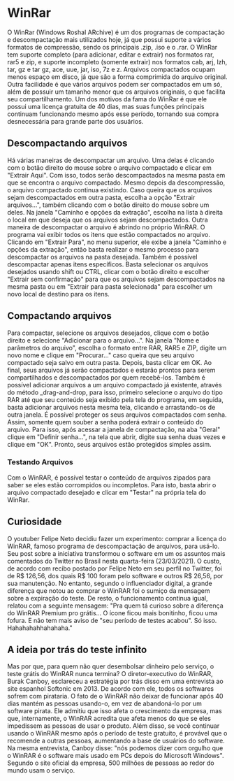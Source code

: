# WinRar

O WinRar (Windows Roshal ARchive) é um dos programas de compactação e descompactação mais utilizados hoje, já que possui suporte a vários formatos de compressão, sendo os principais .zip, .iso e o .rar.
O WinRar tem suporte completo (para adicionar, editar e extrair) nos formatos rar, rar5 e zip, e suporte incompleto (somente extrair) nos formatos cab, arj, lzh, tar, gz e tar gz, ace, uue, jar, iso, 7z e z.
Arquivos compactados ocupam menos espaço em disco, já que são a forma comprimida do arquivo original. Outra facilidade é que vários arquivos podem ser compactados em um só, além de possuir um tamanho menor que os arquivos originais, o que facilita seu compartilhamento.
Um dos motivos da fama do WinRar é que ele possui uma licença gratuita de 40 dias, mas suas funções principais continuam funcionando mesmo após esse período, tornando sua compra desnecessária para grande parte dos usuários.

## Descompactando arquivos

Há várias maneiras de descompactar um arquivo. Uma delas é clicando com o botão direito do mouse sobre o arquivo compactado e clicar em "Extrair Aqui". Com isso, todos serão descompactados na mesma pasta em que se encontra o arquivo compactado. Mesmo depois da descompressão, o arquivo compactado continua existindo.
Caso queira que os arquivos sejam descompactados em outra pasta, escolha a opção "Extrair arquivos...", também clicando com o botão direito do mouse sobre um deles. Na janela "Caminho e opções da extração", escolha na lista à direita o local em que deseja que os arquivos sejam descompactados.
Outra maneira de descompactar o arquivo é abrindo no próprio WinRAR. O programa vai exibir todos os itens que estão compactados no arquivo. Clicando em "Extrair Para", no menu superior, ele exibe a janela "Caminho e opções da extração", então basta realizar o mesmo processo para descompactar os arquivos na pasta desejada.
Também é possível descompactar apenas itens específicos. Basta selecionar os arquivos desejados usando shift ou CTRL, clicar com o botão direito e escolher "Extrair sem confirmação" para que os arquivos sejam descompactados na mesma pasta ou em "Extrair para pasta selecionada" para escolher um novo local de destino para os itens.


## Compactando arquivos

Para compactar, selecione os arquivos desejados, clique com o botão direito e selecione "Adicionar para o arquivo...".
Na janela "Nome e parâmetros do arquivo", escolha o formato entre RAR, RAR5 e ZIP, digite um novo nome e clique em "Procurar..." caso queira que seu arquivo compactado seja salvo em outra pasta. Depois, basta clicar em OK.
Ao final, seus arquivos já serão compactados e estarão prontos para serem compartilhados e descompactados por quem recebê-los.
Também é possível adicionar arquivos a um arquivo compactado já existente, através do método _drag-and-drop, para isso, primeiro selecione o arquivo do tipo RAR até que seu conteúdo seja exibido pela tela do programa, em seguida, basta adicionar arquivos nesta mesma tela, clicando e arrastando-os de outra janela.
É possível proteger os seus arquivos compactados com senha. Assim, somente quem souber a senha poderá extrair o conteúdo do arquivo. Para isso, após acessar a janela de compactação, na aba "Geral" clique em "Definir senha...", na tela que abrir, digite sua senha duas vezes e clique em "OK". Pronto, seus arquivos estão protegidos simples assim.

### Testando Arquivos

Com o WinRAR, é possível testar o conteúdo de arquivos zipados para saber se eles estão corrompidos ou incompletos. Para isto, basta abrir o arquivo compactado desejado e clicar em "Testar" na própria tela do WinRar.

## Curiosidade

O youtuber Felipe Neto decidiu fazer um experimento: comprar a licença do WinRAR, famoso programa de descompactação de arquivos, para usá-lo. Seu post sobre a iniciativa transformou o software em um os assuntos mais comentados do Twitter no Brasil nesta quarta-feira (23/03/2021).
O custo, de acordo com recibo postado por Felipe Neto em seu perfil no Twitter, foi de R$ 126,56, dos quais R$ 100 foram pelo software e outros R$ 26,56, por sua manutenção.
No entanto, segundo o influenciador digital, a grande diferença que notou ao comprar o WinRAR foi o sumiço da mensagem sobre a expiração do teste. De resto, o funcionamento continua igual, relatou com a seguinte mensagem:
"Pra quem tá curioso sobre a diferença do WinRAR Premium pro grátis... O ícone ficou mais bonitinho, ficou uma fofura. E não tem mais aviso de "seu período de testes acabou". Só isso. Hahahahahhahahaha."

## A ideia por trás do teste infinito

Mas por que, para quem não quer desembolsar dinheiro pelo serviço, o teste grátis do WinRAR nunca termina? O diretor-executivo do WinRAR, Burak Canboy, esclareceu a estratégia por trás disso em uma entrevista ao site espanhol Softonic em 2013. 
De acordo com ele, todos os softwares sofrem com pirataria. O fato de o WinRAR não deixar de funcionar após 40 dias mantém as pessoas usando-o, em vez de abandoná-lo por um software pirata. 
Ele admitiu que isso afeta o crescimento da empresa, mas que, internamente, o WinRAR acredita que afeta menos do que se eles impedissem as pessoas de usar o produto.
Além disso, se você continuar usando o WinRAR mesmo após o período de teste gratuito, é provável que o recomende a outras pessoas, aumentando a base de usuários do software. 
Na mesma entrevista, Canboy disse: "nós podemos dizer com orgulho que o WinRAR é o software mais usado em PCs depois do Microsoft Windows". 
Segundo o site oficial da empresa, 500 milhões de pessoas ao redor do mundo usam o serviço.
